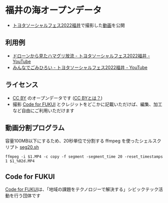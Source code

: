 # 福井の海オープンデータ
 
- [トヨタソーシャルフェス2022福井](https://toyotafes.jp/projects/463/)で撮影した[動画](https://github.com/code4fukui/fukui-sea)を公開

## 利用例

- [ドローンから見たハマグリ放流 - トヨタソーシャルフェス2022福井 - YouTube](https://www.youtube.com/watch?v=3mJN0zf1jtI)
- [みんなでごみひろい - トヨタソーシャルフェス2022福井 - YouTube](https://www.youtube.com/watch?v=eOCDVu7WQ2c)

## ライセンス

- [CC BY](https://creativecommons.org/licenses/by/4.0/deed.ja) のオープンデータです ([CC BYとは？](https://fukuno.jig.jp/216))
- 撮影 [Code for FUKUI](https://code4fukui.github.io/) とクレジットをどこかに記載いただけば、編集、加工など自由にご利用いただけます

## 動画分割プログラム

容量100MB以下にするため、20秒単位で分割する ffmpeg を使ったシェルスクリプト [seg20.sh](seg20.sh)
```
ffmpeg -i $1.MP4 -c copy -f segment -segment_time 20 -reset_timestamps 1 $1_%02d.MP4
```

## Code for FUKUI

[Code for FUKUI](https://code4fukui.github.io/)は、「地域の課題をテクノロジーで解決する」シビックテック活動を行う団体です
